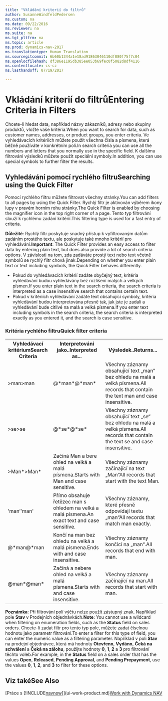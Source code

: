 ```yaml
---
title: "Vkládání kriterií do filtrů"
author: SusanneWindfeldPedersen
ms.custom: na
ms.date: 09/22/2016
ms.reviewer: na
ms.suite: na
ms.tgt_pltfrm: na
ms.topic: article
ms.prod: dynamics-nav-2017
ms.translationtype: Human Translation
ms.sourcegitcommit: 6b60b1344a1e18ad91863046110df880f75f7c04
ms.openlocfilehash: df386e1195db385ee053b69fec0f5082d8df4116
ms.contentlocale: cs-cz
ms.lasthandoff: 07/19/2017

---
```


# <a name="entering-criteria-in-filters"></a><span data-ttu-id="10639-102">Vkládání kriterií do filtrů</span><span class="sxs-lookup"><span data-stu-id="10639-102">Entering Criteria in Filters</span></span>
<span data-ttu-id="10639-103">Chcete-li hledat data, například názvy zákazníků, adresy nebo skupiny produktů, vložte vaše kritéria.</span><span class="sxs-lookup"><span data-stu-id="10639-103">When you want to search for data, such as customer names, addresses, or product groups, you enter criteria.</span></span> <span data-ttu-id="10639-104">Ve vyhledávacích kritériích můžete použít všechna čísla a písmena, která běžně používáte v konkrétním poli.</span><span class="sxs-lookup"><span data-stu-id="10639-104">In search criteria you can use all the numbers and letters that you normally use in the specific field.</span></span> <span data-ttu-id="10639-105">K dalšímu filtrování výsledků můžete použít speciální symboly.</span><span class="sxs-lookup"><span data-stu-id="10639-105">In addition, you can use special symbols to further filter the results.</span></span>

## <a name="searching-using-the-quick-filter"></a><span data-ttu-id="10639-106">Vyhledávání pomocí rychlého filtru</span><span class="sxs-lookup"><span data-stu-id="10639-106">Searching using the Quick Filter</span></span>
<span data-ttu-id="10639-107">Pomocí rychlého filtru můžete filtrovat všechny stránky.</span><span class="sxs-lookup"><span data-stu-id="10639-107">You can add filters to all pages by using the Quick Filter.</span></span> <span data-ttu-id="10639-108">Rychlý filtr je aktivován výběrem ikony lupy v pravém horním rohu stránky.</span><span class="sxs-lookup"><span data-stu-id="10639-108">The Quick Filter is enabled by choosing the magnifier icon in the top right corner of a page.</span></span> <span data-ttu-id="10639-109">Tento typ filtrování slouží k rychlému zadání kritérií.</span><span class="sxs-lookup"><span data-stu-id="10639-109">This filtering type is used for a fast entry of criteria.</span></span>

<span data-ttu-id="10639-110">**Důležité**: Rychlý filtr poskytuje snadný přístup k vyfiltrovaným datům zadáním prostého textu, ale poskytuje také mnoho kritérií pro vyhledávání.</span><span class="sxs-lookup"><span data-stu-id="10639-110">**Important**: The Quick Filter provides an easy access to filter data by entering plain text, but does also provide a lot of search criteria options.</span></span> <span data-ttu-id="10639-111">V závislosti na tom, zda zadáváte prostý text nebo text včetně symbolů se rychlý filtr chová jinak.</span><span class="sxs-lookup"><span data-stu-id="10639-111">Depending on whether you enter plain text or text including symbols, the Quick Filter behaves differently.</span></span>  
- <span data-ttu-id="10639-112">Pokud do vyhledávacích kritérií zadáte obyčejný text, kritéria vyhledávání budou vyhledávány bez rozlišení malých a velkých písmen.</span><span class="sxs-lookup"><span data-stu-id="10639-112">If you enter plain text in the search criteria, the search criteria is interpreted as a case insensitive search that contains certain text.</span></span>  
- <span data-ttu-id="10639-113">Pokud v kritériích vyhledávání zadáte text obsahující symboly, kritéria vyhledávání budou interpretována přesně tak, jak jste je zadali a vyhledávání bude citlivé na malá a velká písmena.</span><span class="sxs-lookup"><span data-stu-id="10639-113">If you enter text including symbols in the search criteria, the search criteria is interpreted exactly as you entered it, and the search is case sensitive.</span></span>

### <a name="quick-filter-criteria"></a><span data-ttu-id="10639-114">Kritéria rychlého filtru</span><span class="sxs-lookup"><span data-stu-id="10639-114">Quick filter criteria</span></span>
<!-- html syntax because symbols conflict with MarkDown syntax -->
<TABLE>
  <TR>
    <TH><span data-ttu-id="10639-115">Vyhledávací kritérium</span><span class="sxs-lookup"><span data-stu-id="10639-115">Search Criteria</span></span></TH>
    <TH><span data-ttu-id="10639-116">Interpretování jako..</span><span class="sxs-lookup"><span data-stu-id="10639-116">Interpreted as...</span></span></TH>
    <TH><span data-ttu-id="10639-117">Výsledek..</span><span class="sxs-lookup"><span data-stu-id="10639-117">Returns...</span></span></TH>
  </TR>
  <TR>
    <TD><span data-ttu-id="10639-118">>man</span><span class="sxs-lookup"><span data-stu-id="10639-118">>man</span></span></TD>
    <TD><span data-ttu-id="10639-119">@*man*</span><span class="sxs-lookup"><span data-stu-id="10639-119">@*man*</span></span></TD>
    <TD><span data-ttu-id="10639-120">Všechny záznamy obsahující text „man“ bez ohledu na malá a velká písmena.</span><span class="sxs-lookup"><span data-stu-id="10639-120">All records that contain the text man and case insensitive.</span></span></TD>
  </TR>
  <TR>
    <TD><span data-ttu-id="10639-121">>se</span><span class="sxs-lookup"><span data-stu-id="10639-121">>se</span></span></TD>
    <TD><span data-ttu-id="10639-122">@*se*</span><span class="sxs-lookup"><span data-stu-id="10639-122">@*se*</span></span></TD>
    <TD><span data-ttu-id="10639-123">Všechny záznamy obsahující text „se“ bez ohledu na malá a velká písmena.</span><span class="sxs-lookup"><span data-stu-id="10639-123">All records that contain the text se and case insensitive.</span></span></TD>
  </TR>
  <TR>
    <TD><span data-ttu-id="10639-124">>Man*</span><span class="sxs-lookup"><span data-stu-id="10639-124">>Man*</span></span></TD>
    <TD><span data-ttu-id="10639-125">Začíná Man a bere ohled na velká a malá písmena.</span><span class="sxs-lookup"><span data-stu-id="10639-125">Starts with Man and case sensitive.</span></span></TD>
    <TD><span data-ttu-id="10639-126">Všechny záznamy začínající na text „Man“</span><span class="sxs-lookup"><span data-stu-id="10639-126">All records that start with the text Man.</span></span></TD>
  </TR>
  <TR>
    <TD><span data-ttu-id="10639-127">'man‘</span><span class="sxs-lookup"><span data-stu-id="10639-127">'man'</span></span></TD>
    <TD><span data-ttu-id="10639-128">Přímo obsahuje řetězec man s ohledem na velká a malá písmena.</span><span class="sxs-lookup"><span data-stu-id="10639-128">An exact text and case sensitive.</span></span></TD>
    <TD><span data-ttu-id="10639-129">Všechny záznamy, které přesně odpovídají textu „man“</span><span class="sxs-lookup"><span data-stu-id="10639-129">All records that match man exactly.</span></span></TD>
  </TR>
  <TR>
    <TD><span data-ttu-id="10639-130">@*man</span><span class="sxs-lookup"><span data-stu-id="10639-130">@*man</span></span></TD>
    <TD><span data-ttu-id="10639-131">Končí na man bez ohledu na velká a malá písmena.</span><span class="sxs-lookup"><span data-stu-id="10639-131">Ends with and case insensitive.</span></span></TD>
    <TD><span data-ttu-id="10639-132">Všechny záznamy končící na „man“.</span><span class="sxs-lookup"><span data-stu-id="10639-132">All records that end with man.</span></span></TD>
  </TR>
  <TR>
    <TD><span data-ttu-id="10639-133">@man*</span><span class="sxs-lookup"><span data-stu-id="10639-133">@man*</span></span></TD>
    <TD><span data-ttu-id="10639-134">Začíná a nebere ohled na velká a malá písmena.</span><span class="sxs-lookup"><span data-stu-id="10639-134">Starts with and case insensitive.</span></span></TD>
    <TD><span data-ttu-id="10639-135">Všechny záznamy začínající na man.</span><span class="sxs-lookup"><span data-stu-id="10639-135">All records that start with man.</span></span></TD>
  </TR>
</TABLE>

<span data-ttu-id="10639-136">**Poznámka**: Při filtrování polí výčtu nelze použít zástupný znak. Například pole **Stav** v Prodejních objednávkách.</span><span class="sxs-lookup"><span data-stu-id="10639-136">**Note**: You cannot use a wildcard when filtering on enumeration fields, such as the **Status** field on sales orders.</span></span> <span data-ttu-id="10639-137">Chcete-li zadat filtr pro tento typ pole, můžete zadat číselnou hodnotu jako parametr filtrování.</span><span class="sxs-lookup"><span data-stu-id="10639-137">To enter a filter for this type of field, you can enter the numeric value as a filtering parameter.</span></span> <span data-ttu-id="10639-138">Například v poli **Stav** na prodejní objednávce, která má hodnoty **Otevřeno**, **Vydáno**, **Čeká na schválení** a **Čeká na zálohu**, použijte hodnoty **0**, **1**, **2** a **3** pro filtrování těchto voleb.</span><span class="sxs-lookup"><span data-stu-id="10639-138">For example, in the **Status** field on a sales order that has the values **Open**, **Released**, **Pending Approval**, and **Pending Prepayment**, use the values **0**, **1**, **2**, and **3** to filter for these options.</span></span>  

## <a name="see-also"></a><span data-ttu-id="10639-139">Viz také</span><span class="sxs-lookup"><span data-stu-id="10639-139">See Also</span></span>
<span data-ttu-id="10639-140">[Práce s [!INCLUDE[navnow](includes/navnow_md.md)]](ui-work-product.md)</span><span class="sxs-lookup"><span data-stu-id="10639-140">[Work with Dynamics NAV](ui-work-product.md)</span></span>

